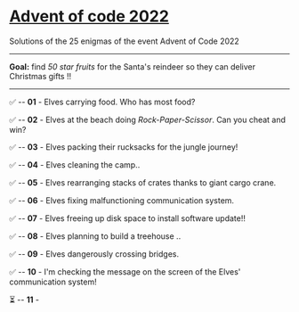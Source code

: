 # [Advent of code 2022](https://adventofcode.com/2022)
Solutions of the 25 enigmas of the event Advent of Code 2022

---
**Goal:** find _50 star fruits_ for the Santa's reindeer so they can deliver Christmas gifts !!

---

✅ -- **01** - Elves carrying food. Who has most food?

✅ -- **02** - Elves at the beach doing _Rock-Paper-Scissor_. Can you cheat and win?

✅ -- **03** - Elves packing their rucksacks for the jungle journey!

✅ -- **04** - Elves cleaning the camp..

✅ -- **05** - Elves rearranging stacks of crates thanks to giant cargo crane.

✅ -- **06** - Elves fixing malfunctioning communication system.

✅ -- **07** - Elves freeing up disk space to install software update!!

✅ -- **08** - Elves planning to build a treehouse ..

✅ -- **09** - Elves dangerously crossing bridges.

✅ -- **10** - I'm checking the message on the screen of the Elves' communication system!

⏳ -- **11** - 


